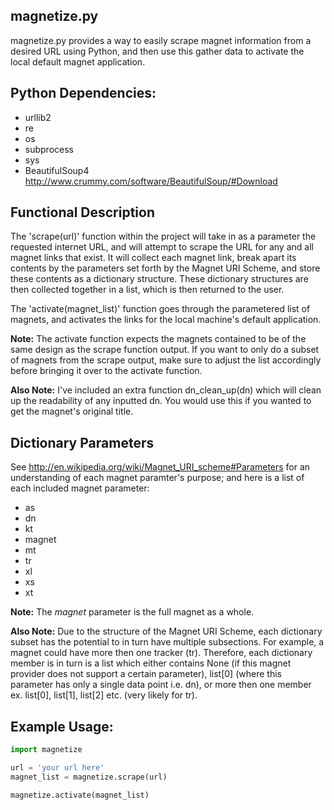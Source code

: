 ## magnetize.py

magnetize.py provides a way to easily scrape magnet information from a desired URL using Python, and then use this gather data to activate the 
local default magnet application.

## Python Dependencies:

* urllib2
* re
* os
* subprocess
* sys
* BeautifulSoup4 http://www.crummy.com/software/BeautifulSoup/#Download

## Functional Description

The 'scrape(url)' function within the project will take in as a parameter the requested internet URL,
and will attempt to scrape the URL for any and all magnet links that exist. It will collect each magnet link, break apart its contents by the parameters set forth by the Magnet URI Scheme, and store these contents as a dictionary structure. These dictionary structures are then collected together in a list, which is then returned to the user.

The 'activate(magnet_list)' function goes through the parametered list of magnets, and activates the links for the local machine's default application.

**Note:** The activate function expects the magnets contained to be of the same
design as the scrape function output. If you want to only do a subset of magnets
from the scrape output, make sure to adjust the list accordingly before bringing
it over to the activate function.

**Also Note:** I've included an extra function dn\_clean\_up(dn) which will clean up the readability of any inputted dn. You would use this if you wanted to get the magnet's original title.
## Dictionary Parameters 

See http://en.wikipedia.org/wiki/Magnet_URI_scheme#Parameters for an understanding of each magnet paramter's purpose; and here is a list of each included magnet parameter:

* as
* dn
* kt
* magnet
* mt
* tr
* xl
* xs
* xt

**Note:** The *magnet* parameter is the full magnet as a whole.

**Also Note:** Due to the structure of the Magnet URI Scheme, each dictionary subset has the potential to in turn have multiple subsections. For example, a magnet could have more then one tracker (tr). Therefore, each dictionary member is in turn is a list which either contains None (if this magnet provider does not support a certain parameter), list\[0\] (where this parameter has only a single data point i.e. dn), or more then one member ex. list\[0\], list\[1\], list\[2\] etc. (very likely for tr). 

## Example Usage:

```python
import magnetize

url = 'your url here'
magnet_list = magnetize.scrape(url)

magnetize.activate(magnet_list)

```
